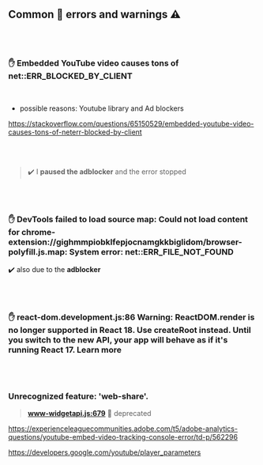 ## Common 🔴 errors and warnings ⚠️

<br>
<br>

### ✋ Embedded YouTube video causes tons of net::ERR_BLOCKED_BY_CLIENT

<br>

- possible reasons: Youtube library and Ad blockers

https://stackoverflow.com/questions/65150529/embedded-youtube-video-causes-tons-of-neterr-blocked-by-client

<br>
<br>

> :heavy_check_mark: I **paused the adblocker** and the error stopped

<br>
<br>

### ✋ DevTools failed to load source map: Could not load content for chrome-extension://gighmmpiobklfepjocnamgkkbiglidom/browser-polyfill.js.map: System error: net::ERR_FILE_NOT_FOUND

:heavy_check_mark: also due to the **adblocker**

<br>
<br>

### ✋ react-dom.development.js:86 Warning: ReactDOM.render is no longer supported in React 18. Use createRoot instead. Until you switch to the new API, your app will behave as if it's running React 17. Learn more

<br>
<br>

### Unrecognized feature: 'web-share'.

> **www-widgetapi.js:679** 🔴 deprecated

https://experienceleaguecommunities.adobe.com/t5/adobe-analytics-questions/youtube-embed-video-tracking-console-error/td-p/562296

https://developers.google.com/youtube/player_parameters
